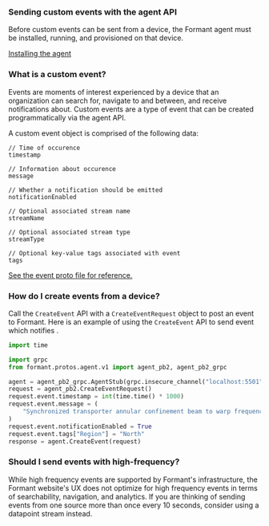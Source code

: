 ### Sending custom events with the agent API

Before custom events can be sent from a device, the Formant agent must be installed, running, and provisioned on that device.

[Installing the agent](./agent-debian-install.md)

### What is a custom event?

Events are moments of interest experienced by a device that an organization can search for, navigate to and between, and receive notifications about. Custom events are a type of event that can be created programmatically via the agent API.

A custom event object is comprised of the following data:

```
// Time of occurence
timestamp

// Information about occurence
message

// Whether a notification should be emitted
notificationEnabled

// Optional associated stream name
streamName

// Optional associated stream type
streamType

// Optional key-value tags associated with event
tags
```

[See the event proto file for reference.](../protos/model/v1/event.proto)

### How do I create events from a device?

Call the `CreateEvent` API with a `CreateEventRequest` object to post an event to Formant. Here is an example of using the `CreateEvent` API to send event which notifies .

```python
import time

import grpc
from formant.protos.agent.v1 import agent_pb2, agent_pb2_grpc

agent = agent_pb2_grpc.AgentStub(grpc.insecure_channel("localhost:5501"))
request = agent_pb2.CreateEventRequest()
request.event.timestamp = int(time.time() * 1000)
request.event.message = (
    "Synchronized transporter annular confinement beam to warp frequency 0.45e17 hz"
)
request.event.notificationEnabled = True
request.event.tags["Region"] = "North"
response = agent.CreateEvent(request)
```

### Should I send events with high-frequency?

While high frequency events are supported by Formant's infrastructure, the Formant website's UX does not optimize for high frequency events in terms of searchability, navigation, and analytics. If you are thinking of sending events from one source more than once every 10 seconds, consider using a datapoint stream instead.
